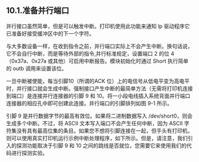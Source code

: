 ## 10.1.准备并行端口
并行接口虽然简单，但是可以触发中断。打印机使用此功能来通知 lp 驱动程序它已准备好接受缓冲区中的下一个字符。

与大多数设备一样，在收到指令之前，并行端口实际上不会产生中断。换句话说，它不会自行中断，而是等待外部的指令,并行标准规定，设置端口 2 的位 4（0x37a、0x27a 或其他）可启用中断报告。模块初始化时通过 Short 执行简单的 outb 调用来设置该位。

一旦中断被使能，每当引脚10（所谓的ACK 位）上的电信号从低电平变为高电平时，并行接口就会生成中断。强制接口产生中断的最简单方法（无需将打印机连接到端口）是连接并行连接器的引脚 9 和 10。将一小段电线插入系统背面并行端口连接器的相应孔中即可创建此连接。并行端口的引脚排列如图 9-1 所示。

引脚 9 是并行数据字节的最高有效位。如果将二进制数据写入 /dev/short0，则会生成多个中断。不过，将 ASCII 文本写入端口不会产生任何中断，因为 ASCII 字符集没有具有最高位集的条目。如果您不想将引脚连接在一起，但手头有打印机，则可以使用真实打印机运行示例中断处理程序，如下所示。但是，请注意，我们引入的探测功能取决于引脚 9 和 10 之间的跳线是否就位，您需要它来使用我们的代码进行探测实验。

